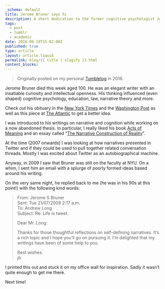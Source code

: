 ```yaml
---
_schema: default
title: Jerome Bruner says hi
description: A short dedication to the former cognitive psychologist Jerome Bruner.
tags:
  - post
  - tumblr
  - academic
date: 2016-06-10T15:02:00Z
published: true
type: article
layout: article.liquid
permalink: blog/{{ title | slugify }}.html
content_blocks:
---
```

> Originally posted on my personal <a href="https://blog.anaru.nz/post/145689055594/jerome-bruner-said-hi" title="Original post on my personal Tumblelog with the then domain of andrew-long.name." target="_blank" rel="noopener">Tumblelog</a> in 2016.

Jerome Bruner died this week aged 100. He was an elegant writer with an insatiable curiosity and intellectual openness. His thinking influenced (even shaped) cognitive psychology, education, law, narrative theory and more.

Check out his obituary in the <a href="https://t.umblr.com/redirect?z=http%3A%2F%2Fwww.nytimes.com%2F2016%2F06%2F09%2Fscience%2Fjerome-s-bruner-who-shaped-understanding-of-the-young-mind-dies-at-100.html&amp;t=ZGFjNzMxYmFjNWFhNmMzNGE1NDdlNWU1YTc2MTczZTY0MTFkYTM5MCxOZ2pTd0VXaA%3D%3D&amp;b=t%3A8D2vEEs4SpsMxLlNQ4JZIQ&amp;p=https%3A%2F%2Fblog.anaru.nz%2Fpost%2F145689055594%2Fjerome-bruner-said-hi&amp;m=1&amp;ts=1679189714" target="_blank" rel="noopener">New York Times</a> and the <a href="https://href.li/?https://www.washingtonpost.com/national/jerome-s-bruner-influential-psychologist-of-perception-dies-at-100/2016/06/07/033e5870-2cc3-11e6-9b37-42985f6a265c_story.html" target="_blank" rel="noopener">Washington Post</a> as well as this piece at <a href="https://href.li/?http://www.theatlantic.com/education/archive/2016/06/an-unfinished-quest-in-education/486074/" target="_blank" rel="noopener">The Atlantic</a> to get a better idea.

I was introduced to his writings on narrative and cognition while working on a now abandoned thesis. In particular, I really liked his book <a href="https://t.umblr.com/redirect?z=https%3A%2F%2Fwww.amazon.com%2FActs-Meaning-Lectures-Culture-Jerusalem-Harvard%2Fdp%2F0674003616&amp;t=OWYzNmRhNTBkZWI2ZmRiY2RkZWYzNjM2NWY3MDAzZjE4MTE2MzQyYixOZ2pTd0VXaA%3D%3D&amp;b=t%3A8D2vEEs4SpsMxLlNQ4JZIQ&amp;p=https%3A%2F%2Fblog.anaru.nz%2Fpost%2F145689055594%2Fjerome-bruner-said-hi&amp;m=1&amp;ts=1679189714" target="_blank" rel="noopener">Acts of Meaning</a> and an essay called “<a href="https://href.li/?http://nil.cs.uno.edu/publications/papers/bruner1991narrative.pdf" target="_blank" rel="noopener">The Narrative Construction of Reality</a>”.

At the time (2007 onwards) I was looking at how narratives presented in Twitter and if they could be used to pull together related conversation threads. Mostly I was excited about Twitter as an autobiographical machine.

Anyway, in 2009 I saw that Bruner was still on the faculty at NYU. On a whim, I sent him an email with a splurge of poorly formed ideas based around his writing.

On the very same night, he replied back to me (he was in his 90s at this point!) with the following kind words:

> From: Jerome S Bruner<br>Sent: Tue 21/07/2009 2:17 a.m.<br>To: Andrew Long<br>Subject: Re: Life is tweet.
>
> Dear Mr. Long:
>
> Thanks for those thoughtful reflections on self-defining narratives. It’s a rich topic and I hope you’ll go on pursuing it. I’m delighted that my writings have been of some help to you.
>
> Best wishes. <br>jb

I printed this out and stuck it on my office wall for inspiration. Sadly it wasn’t quite enough to get me there.

Next time!